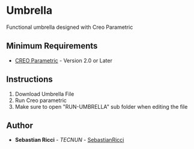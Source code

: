 # Umbrella

Functional umbrella designed with Creo Parametric

## Minimum Requirements
* [CREO Parametric](https://www.ptc.com/en/products/cad/creo/parametric) - Version 2.0 or Later

## Instructions

1. Download Umbrella File
2. Run Creo parametric
3. Make sure to open "RUN-UMBRELLA" sub folder when editing the file

## Author

* **Sebastian Ricci** - *TECNUN* - [SebastianRicci](https://github.com/SebastianRicci)
